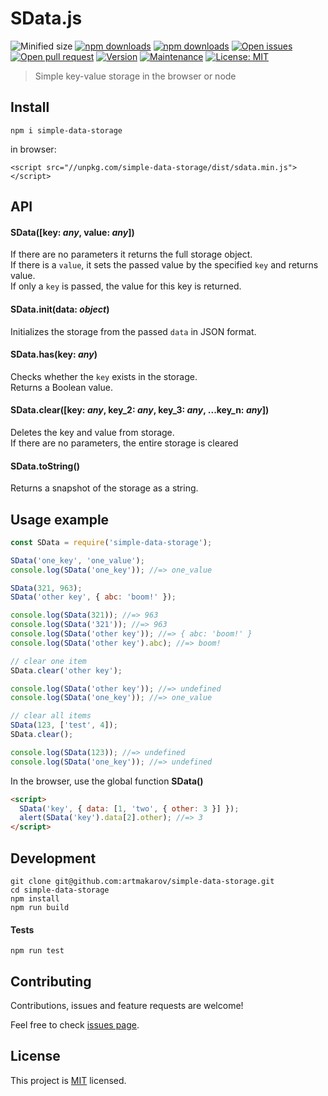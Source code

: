 # SData.js
![Minified size](https://img.shields.io/github/size/artmakarov/simple-data-storage/dist/sdata.min.js.svg)
[![npm downloads](https://img.shields.io/npm/dw/simple-data-storage.svg)](https://npm-stat.com/charts.html?package=simple-data-storage&from=2020-03-19)
[![npm downloads](https://img.shields.io/npm/dm/simple-data-storage.svg)](https://npm-stat.com/charts.html?package=simple-data-storage&from=2020-03-19)
[![Open issues](https://img.shields.io/github/issues-raw/artmakarov/simple-data-storage.svg)](https://github.com/artmakarov/simple-data-storage/issues)
[![Open pull request](https://img.shields.io/github/issues-pr-raw/artmakarov/simple-data-storage.svg)](https://github.com/artmakarov/simple-data-storage/pulls)
[![Version](https://img.shields.io/npm/v/simple-data-storage.svg)](https://www.npmjs.com/package/simple-data-storage)
[![Maintenance](https://img.shields.io/badge/Maintained%3F-yes-green.svg)](https://github.com/artmakarov/simple-data-storage/graphs/commit-activity)
[![License: MIT](https://img.shields.io/github/license/artmakarov/simple-data-storage.svg)](https://github.com/artmakarov/simple-data-storage/blob/master/LICENSE)

> Simple key-value storage in the browser or node


## Install

```shell script
npm i simple-data-storage
```

in browser:

```
<script src="//unpkg.com/simple-data-storage/dist/sdata.min.js"></script>
```


## API

#### SData([key: _any_, value: _any_])

If there are no parameters it returns the full storage object.\
If there is a `value`, it sets the passed value by the specified `key` and returns value.\
If only a `key` is passed, the value for this key is returned.

#### SData.init(data: _object_)

Initializes the storage from the passed `data` in JSON format.

#### SData.has(key: _any_)

Checks whether the `key` exists in the storage.\
Returns a Boolean value.

#### SData.clear([key: _any_, key_2: _any_, key_3: _any_, ...key_n: _any_])

Deletes the key and value from storage.\
If there are no parameters, the entire storage is cleared

#### SData.toString()

Returns a snapshot of the storage as a string.


## Usage example

```js
const SData = require('simple-data-storage');

SData('one_key', 'one_value');
console.log(SData('one_key')); //=> one_value

SData(321, 963);
SData('other key', { abc: 'boom!' });

console.log(SData(321)); //=> 963
console.log(SData('321')); //=> 963
console.log(SData('other key')); //=> { abc: 'boom!' }
console.log(SData('other key').abc); //=> boom!

// clear one item
SData.clear('other key');

console.log(SData('other key')); //=> undefined
console.log(SData('one_key')); //=> one_value

// clear all items
SData(123, ['test', 4]);
SData.clear();

console.log(SData(123)); //=> undefined
console.log(SData('one_key')); //=> undefined
```

In the browser, use the global function **SData()**

```html
<script>
  SData('key', { data: [1, 'two', { other: 3 }] });
  alert(SData('key').data[2].other); //=> 3
</script>
```

## Development

```shell script
git clone git@github.com:artmakarov/simple-data-storage.git
cd simple-data-storage
npm install
npm run build
```

#### Tests

```shell script
npm run test
```


## Contributing

Contributions, issues and feature requests are welcome!

Feel free to check [issues page](https://github.com/artmakarov/simple-data-storage/issues).


## License

This project is [MIT](https://github.com/artmakarov/simple-data-storage/blob/master/LICENSE) licensed.

